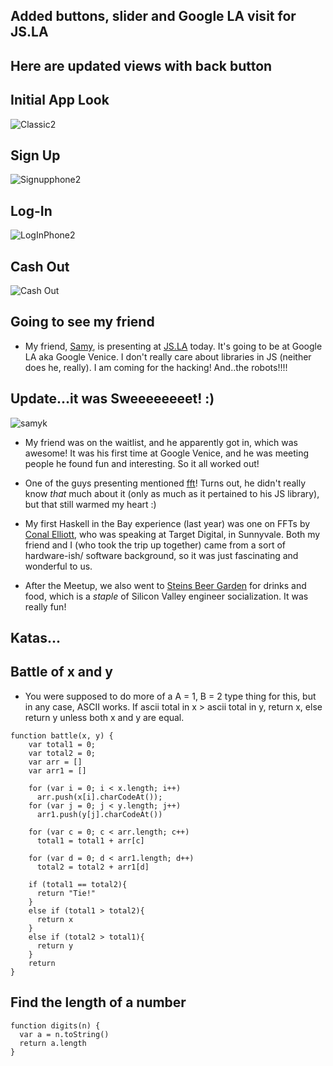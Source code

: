 ## Added buttons, slider and Google LA visit for JS.LA

## Here are updated views with back button

## Initial App Look

![Classic2](/images/product/iPhone_classic.png)

## Sign Up

![Signupphone2](/images/product/iPhone6_signup_final2.png)

## Log-In

![LogInPhone2](/images/product/iPhone6_signinexistinguser2.png)

## Cash Out

![Cash Out](/images/product/iPhone6_cashout2.png)

## Going to see my friend

- My friend, [Samy](https://github.com/samyk), is presenting at [JS.LA](http://js.la/) today.
  It's going to be at Google LA aka Google Venice.
  I don't really care about libraries in JS (neither does he, really). I am coming for the hacking!
  And..the robots!!!! 
  
## Update...it was Sweeeeeeeet! :)

![samyk](/images/samyk.png)

- My friend was on the waitlist, and he apparently got in, which was awesome! 
  It was his first time at Google Venice, and he was meeting people he found
  fun and interesting. So it all worked out! 
  
- One of the guys presenting mentioned [fft](https://en.wikipedia.org/wiki/Fast_Fourier_transform)! 
  Turns out, he didn't really know *that* much about it (only as much as it 
  pertained to his JS library), but that still warmed my heart :)
  
- My first Haskell in the Bay experience (last year) was one on FFTs by 
  [Conal Elliott](http://conal.net/blog/), who was speaking at Target Digital, in Sunnyvale. 
  Both my friend and I (who took the trip up together) came from a sort of hardware-ish/
  software background, so it was just fascinating and wonderful to us. 
  
- After the Meetup, we also went to [Steins Beer Garden](http://steinsbeergarden.com/) for drinks and food,
  which is a *staple* of Silicon Valley engineer socialization. It was really fun!
  
## Katas...

## Battle of x and y
- You were supposed to do more of a A = 1, B = 2 
  type thing for this, but in any case, ASCII works.
  If ascii total in x > ascii total in y, return x,
  else return y unless both x and y are equal.

```
function battle(x, y) {
    var total1 = 0;
    var total2 = 0;
    var arr = []
    var arr1 = []
    
    for (var i = 0; i < x.length; i++)
      arr.push(x[i].charCodeAt());
    for (var j = 0; j < y.length; j++)
      arr1.push(y[j].charCodeAt())
      
    for (var c = 0; c < arr.length; c++)
      total1 = total1 + arr[c]
    
    for (var d = 0; d < arr1.length; d++)
      total2 = total2 + arr1[d]
      
    if (total1 == total2){
      return "Tie!"
    }
    else if (total1 > total2){
      return x
    }
    else if (total2 > total1){
      return y
    }
    return
}
```

## Find the length of a number

```
function digits(n) {
  var a = n.toString()
  return a.length
}
```
